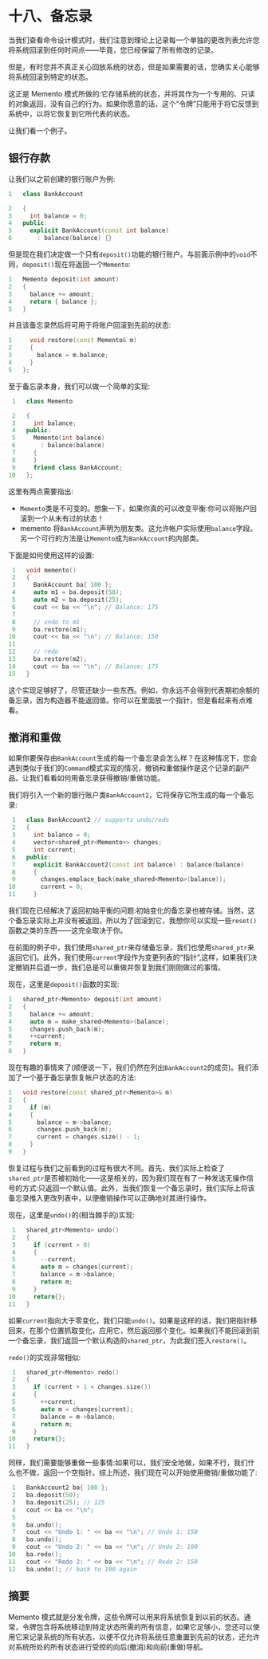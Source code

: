 # 十八、备忘录

当我们查看命令设计模式时，我们注意到理论上记录每一个单独的更改列表允许您将系统回滚到任何时间点——毕竟，您已经保留了所有修改的记录。

但是，有时您并不真正关心回放系统的状态，但是如果需要的话，您确实关心能够将系统回滚到特定的状态。

这正是 Memento 模式所做的:它存储系统的状态，并将其作为一个专用的、只读的对象返回，没有自己的行为。如果你愿意的话，这个“令牌”只能用于将它反馈到系统中，以将它恢复到它所代表的状态。

让我们看一个例子。

## 银行存款

让我们以之前创建的银行账户为例:

```cpp
1   class BankAccount

2   {
3     int balance = 0;
4   public:
5     explicit BankAccount(const int balance)
6       : balance(balance) {}

```

但是现在我们决定做一个只有`deposit()`功能的银行账户。与前面示例中的`void`不同，`deposit()`现在将返回一个`Memento`:

```cpp
1   Memento deposit(int amount)
2   {
3     balance += amount;
4     return { balance };
5   }

```

并且该备忘录然后将可用于将账户回滚到先前的状态:

```cpp
1     void restore(const Memento& m)
2     {
3       balance = m.balance;
4     }
5   };

```

至于备忘录本身，我们可以做一个简单的实现:

```cpp
 1   class Memento

 2   {
 3     int balance;
 4   public:
 5     Memento(int balance)
 6       : balance(balance)
 7     {
 8     }
 9     friend class BankAccount;
10   };

```

这里有两点需要指出:

*   `Memento`类是不可变的。想象一下，如果你真的可以改变平衡:你可以将账户回滚到一个从未有过的状态！
*   memento 将`BankAccount`声明为朋友类。这允许帐户实际使用`balance`字段。另一个可行的方法是让`Memento`成为`BankAccount`的内部类。

下面是如何使用这样的设置:

```cpp
 1   void memento()
 2   {
 3     BankAccount ba{ 100 };
 4     auto m1 = ba.deposit(50);
 5     auto m2 = ba.deposit(25);
 6     cout << ba << "\n"; // Balance: 175
 7
 8     // undo to m1
 9     ba.restore(m1);
10     cout << ba << "\n"; // Balance: 150
11
12     // redo
13     ba.restore(m2);
14     cout << ba << "\n"; // Balance: 175
15   }

```

这个实现足够好了，尽管还缺少一些东西。例如，你永远不会得到代表期初余额的备忘录，因为构造器不能返回值。你可以在里面放一个指针，但是看起来有点难看。

## 撤消和重做

如果你要保存由`BankAccount`生成的每一个备忘录会怎么样？在这种情况下，您会遇到类似于我们的`Command`模式实现的情况，撤销和重做操作是这个记录的副产品。让我们看看如何用备忘录获得撤销/重做功能。

我们将引入一个新的银行账户类`BankAccount2`，它将保存它所生成的每一个备忘录:

```cpp
 1   class BankAccount2 // supports undo/redo
 2   {
 3     int balance = 0;
 4     vector<shared_ptr<Memento>> changes;
 5     int current;
 6   public:
 7     explicit BankAccount2(const int balance) : balance(balance)
 8     {
 9       changes.emplace_back(make_shared<Memento>(balance));
10       current = 0;
11     }

```

我们现在已经解决了返回初始平衡的问题:初始变化的备忘录也被存储。当然，这个备忘录实际上并没有被返回，所以为了回滚到它，我想你可以实现一些`reset()`函数之类的东西——这完全取决于你。

在前面的例子中，我们使用`shared_ptr`来存储备忘录，我们也使用`shared_ptr`来返回它们。此外，我们使用`current`字段作为变更列表的“指针”,这样，如果我们决定撤销并后退一步，我们总是可以重做并恢复到我们刚刚做过的事情。

现在，这里是`deposit()`函数的实现:

```cpp
1   shared_ptr<Memento> deposit(int amount)
2   {
3     balance += amount;
4     auto m = make_shared<Memento>(balance);
5     changes.push_back(m);
6     ++current;
7     return m;
8   }

```

现在有趣的事情来了(顺便说一下，我们仍然在列出`BankAccount2`的成员)。我们添加了一个基于备忘录恢复帐户状态的方法:

```cpp
1   void restore(const shared_ptr<Memento>& m)
2   {
3     if (m)
4     {
5       balance = m->balance;
6       changes.push_back(m);
7       current = changes.size() - 1;
8     }
9   }

```

恢复过程与我们之前看到的过程有很大不同。首先，我们实际上检查了`shared_ptr`是否被初始化——这是相关的，因为我们现在有了一种发送无操作信号的方式:只返回一个默认值。此外，当我们恢复一个备忘录时，我们实际上将该备忘录推入更改列表中，以便撤销操作可以正确地对其进行操作。

现在，这里是`undo()`的(相当棘手的)实现:

```cpp
 1   shared_ptr<Memento> undo()
 2   {
 3     if (current > 0)
 4     {
 5       --current;
 6       auto m = changes[current];
 7       balance = m->balance;
 8       return m;
 9     }
10     return{};
11   }

```

如果`current`指向大于零变化，我们只能`undo()`。如果是这样的话，我们把指针移回来，在那个位置抓取变化，应用它，然后返回那个变化。如果我们不能回滚到前一个备忘录，我们返回一个默认构造的`shared_ptr`，为此我们签入`restore()`。

`redo()`的实现非常相似:

```cpp
 1   shared_ptr<Memento> redo()
 2   {
 3     if (current + 1 < changes.size())
 4     {
 5       ++current;
 6       auto m = changes[current];
 7       balance = m->balance;
 8       return m;
 9     }
10     return{};
11   }

```

同样，我们需要能够重做一些事情:如果可以，我们安全地做，如果不行，我们什么也不做，返回一个空指针。综上所述，我们现在可以开始使用撤销/重做功能了:

```cpp
 1   BankAccount2 ba{ 100 };
 2   ba.deposit(50);
 3   ba.deposit(25); // 125
 4   cout << ba << "\n";
 5
 6   ba.undo();
 7   cout << "Undo 1: " << ba << "\n"; // Undo 1: 150
 8   ba.undo();
 9   cout << "Undo 2: " << ba << "\n"; // Undo 2: 100
10   ba.redo();
11   cout << "Redo 2: " << ba << "\n"; // Redo 2: 150
12   ba.undo(); // back to 100 again

```

## 摘要

Memento 模式就是分发令牌，这些令牌可以用来将系统恢复到以前的状态。通常，令牌包含将系统移动到特定状态所需的所有信息，如果它足够小，您还可以使用它来记录系统的所有状态，以便不仅允许将系统任意重置到先前的状态，还允许对系统所处的所有状态进行受控的向后(撤消)和向前(重做)导航。